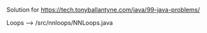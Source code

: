 Solution for https://tech.tonyballantyne.com/java/99-java-problems/

Loops --> /src/nnloops/NNLoops.java
